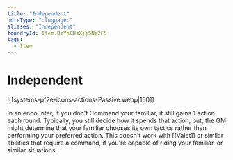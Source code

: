 ```yaml
---
title: "Independent"
noteType: ":luggage:"
aliases: "Independent"
foundryId: Item.QzYnCHsXjj5NW2F5
tags:
  - Item
---
```


# Independent
![[systems-pf2e-icons-actions-Passive.webp|150]]

In an encounter, if you don't Command your familiar, it still gains 1 action each round. Typically, you still decide how it spends that action, but, the GM might determine that your familiar chooses its own tactics rather than performing your preferred action. This doesn't work with [[Valet]] or similar abilities that require a command, if you're capable of riding your familiar, or similar situations.
